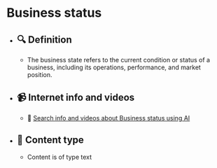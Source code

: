 # Business status
- ## 🔍 Definition
  - The business state refers to the current condition or status of a business, including its operations, performance, and market position.
- ## 📹 Internet info and videos
  - 🤖 [Search info and videos about Business status using AI](https://www.perplexity.ai/search?q=videos+about+Business+status:+
)
- ## 📰 Content type 
  - Content is of type text
